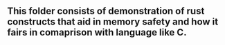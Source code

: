 ## This folder consists of demonstration of rust constructs that aid in memory safety and how it fairs in comaprison with language like C.